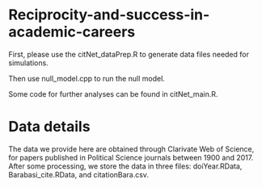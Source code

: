 # Reciprocity-and-success-in-academic-careers

First, please use the citNet_dataPrep.R to generate data files needed for simulations.

Then use null_model.cpp to run the null model. 

Some code for further analyses can be found in citNet_main.R.

# Data details
The data we provide here are obtained through Clarivate Web of Science, for papers published in Political Science journals between 1900 and 2017. After some processing, we store the data in three files: doiYear.RData, Barabasi_cite.RData, and citationBara.csv. 
